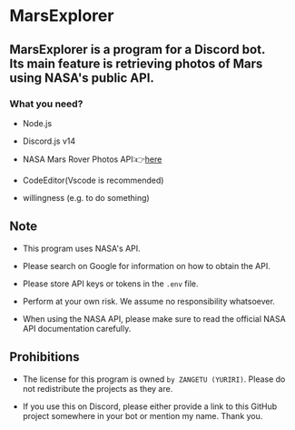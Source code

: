 # MarsExplorer

## MarsExplorer is a program for a Discord bot.<br>Its main feature is retrieving photos of Mars using NASA's public API.

### What you need?

- Node.js

- Discord.js v14

- NASA Mars Rover Photos API:👉[here](https://api.nasa.gov/)

- CodeEditor(Vscode is recommended)

- willingness (e.g. to do something)

## Note

- This program uses NASA's API.

- Please search on Google for information on how to obtain the API.

- Please store API keys or tokens in the `.env` file.

- Perform at your own risk. We assume no responsibility whatsoever.

- When using the NASA API, please make sure to read the official NASA API documentation carefully.

## Prohibitions

- The license for this program is owned `by ZANGETU (YURIRI)`. Please do not redistribute the projects as they are.

- If you use this on Discord, please either provide a link to this GitHub project somewhere in your bot or mention my name. Thank you.
